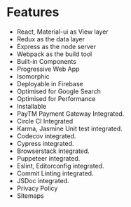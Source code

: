 # Features

 - React, Material-ui as View layer
 - Redux as the data layer
 - Express as the node server
 - Webpack as the build tool
 - Built-in Components
 - Progressive Web App
 - Isomorphic
 - Deployable in Firebase
 - Optimised for Google Search
 - Optimised for Performance
 - Installable
 - PayTM Payment Gateway Integrated.
 - Circle CI Integrated
 - Karma, Jasmine Unit test integrated.
 - Codecov integrated.
 - Cypress integrated.
 - Browserstack integrated.
 - Puppeteer integrated.
 - Eslint, Editorconfig integrated.
 - Commit Linting integrated.
 - JSDoc integrated.
 - Privacy Policy
 - Sitemaps